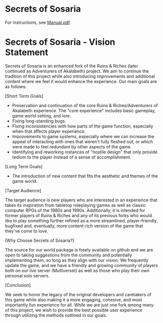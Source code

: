 # Secrets of Sosaria

For instructions, see [Manual.pdf](Manual.pdf).

# Secrets of Sosaria - Vision Statement

Secrets of Sosaria is an enhanced fork of the Ruins & Riches (later continued as Adventurers of Akalabeth) project. We aim to continue the tradition of this project while also introducing improvements and additional content where we feel it would enhance the experience. Our main goals are as follows:

[Short Term Goals]

- Preservation and continuation of the core Ruins & Riches/Adventurers of Akalabeth experience. The "core experience" includes basic gameplay, game world setting, and lore.
- Fixing long-standing bugs.
- Fixing inconsistencies with how parts of the game function, especially when that affects player experience.
- Improvements to game systems, especially where we can increase the appeal of interacting with ones that weren't fully fleshed out, or which were made to feel redundant by other aspects of the game.
- Identifying and reworking instances of "hostile design" that only provide tedium to the player instead of a sense of accomplishment.

[Long Term Goals]

- The introduction of new content that fits the aesthetic and themes of the game world.

[Target Audience]

The target audience is new players who are interested in an experience that takes its inspiration from tabletop roleplaying games as well as classic computer RPGs of the 1980s and 1990s. Additionally, it is intended for former players of Ruins & Riches and any of its previous forks who would like to play something further refined as a more streamlined, player-friendly, bugfixed and, eventually, more content-rich version of the game that they've come to love.

[Why Choose Secrets of Sosaria?]

The source for our world package is freely available on github and we are open to taking suggestions from the community and potentially implementing them, so long as they align with our vision. We frequently update the game, and we have a friendly and growing community of players both on our live server (Multiverset) as well as those who play their own personal solo servers.

[Conclusion]

We seek to honor the legacy of the original developers and caretakers of this game while also making it a more engaging, cohesive, and most importantly fun experience for all. While we are just one fork among many of this project, we wish to provide the best possible user experience through utilizing the methods outlined in our goals.
